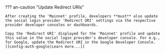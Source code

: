 ??? an-caution "Update Redirect URIs"

    After creating the 'Mainnet' profile, developers **must** also update the social login provider 'Redirect URI' settings via the respective provider developer consoles or dashboards. 

    Copy the 'Redirect URI' displayed for the 'Mainnet' profile and update this value in the social login provider's developer console. For e.g., for Google, update the Redirect URI in the Google Developer Console. [[config-auth-google|Learn more...]]
